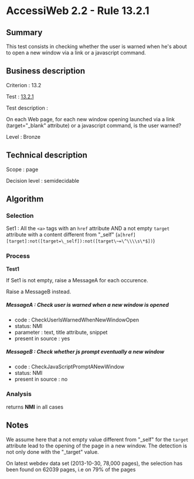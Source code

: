 # AccessiWeb 2.2 - Rule 13.2.1

## Summary

This test consists in checking whether the user is warned when he's about to open a new window via a link or a javascript command.

## Business description

Criterion : 13.2

Test : [13.2.1](http://accessiweb.org/index.php/accessiweb-22-english-version.html#test-13-2-1)

Test description :

On each Web page, for each new window opening launched via a link (target="_blank" attribute) or a javascript command, is the user warned?

Level : Bronze

## Technical description

Scope : page

Decision level :
semidecidable

## Algorithm

### Selection

Set1 : All the `<a>` tags with an `href` attribute AND a not empty `target` attribute with a content different from "_self" (`a[href][target]:not([target=\_self]):not([target\~=\^\\\\s\*$])`)

### Process

**Test1**

If Set1 is not empty, raise a MessageA for each occurence.

Raise a MessageB instead.

##### MessageA : Check user is warned when a new window is opened

-   code : CheckUserIsWarnedWhenNewWindowOpen
-   status: NMI
-   parameter : text, title attribute, snippet
-   present in source : yes

##### MessageB : Check whether js prompt eventually a new window

-   code : CheckJavaScriptPromptANewWindow
-   status: NMI
-   present in source : no

### Analysis

returns **NMI** in all cases

## Notes

We assume here that a not empty value different from "_self" for the
`target` attribute lead to the opening of the page in a new window. The
detection is not only done with the "_target" value.

On latest webdev data set (2013-10-30, 78,000 pages), the selection has
been found on 62039 pages, i.e on 79% of the pages
